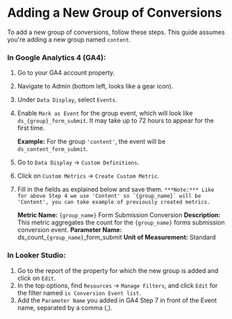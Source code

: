 # Adding a New Group of Conversions

To add a new group of conversions, follow these steps. This guide assumes you're adding a new group named `content`.

### In Google Analytics 4 (GA4):
1. Go to your GA4 account property.
2. Navigate to Admin (bottom left, looks like a gear icon).
3. Under `Data Display`, select `Events`.
4. Enable `Mark as Event` for the group event, which will look like `ds_{group}_form_submit`. It may take up to 72 hours to appear for the first time.

   **Example:** For the group `'content'`, the event will be `ds_content_form_submit`.

5. Go to `Data Display` -> `Custom Definitions`.
6. Click on `Custom Metrics` -> `Create Custom Metric`.
7. Fill in the fields as explained below and save them.
   ```***Note:*** Like for above Step 4 we use 'Content' so `{group_name}` will be 'Content', you can take example of previously created metrics.```

   **Metric Name:** `{group_name}` Form Submission Conversion
   **Description:** This metric aggregates the count for the `{group_name}` forms submission conversion event.
   **Parameter Name:** ds_count_`{group_name}`_form_submit
   **Unit of Measurement:** Standard

### In Looker Studio:
1. Go to the report of the property for which the new group is added and click on `Edit`.
2. In the top options, find `Resources` -> `Manage Filters`, and click `Edit` for the filter named `is Conversion Event list`.
3. Add the `Parameter Name` you added in GA4 Step 7 in front of the Event name, separated by a comma (,).


